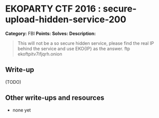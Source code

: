 # EKOPARTY CTF 2016 : secure-upload-hidden-service-200

**Category:** FBI
**Points:**
**Solves:**
**Description:**

> This will not be a so secure hidden service, please find the real IP behind the service and use EKO{IP} as the answer.  ftp ekoftpitv7ifjqrh.onion


## Write-up

(TODO)

## Other write-ups and resources

* none yet
